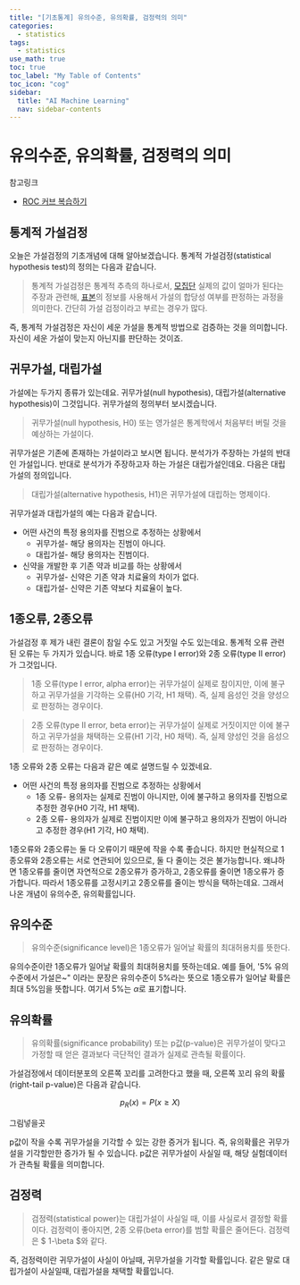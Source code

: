 ```yaml
---
title: "[기초통계] 유의수준, 유의확률, 검정력의 의미" 
categories:
  - statistics
tags:
  - statistics
use_math: true
toc: true
toc_label: "My Table of Contents"
toc_icon: "cog"
sidebar:
  title: "AI Machine Learning"
  nav: sidebar-contents
---
```


# 유의수준, 유의확률, 검정력의 의미

참고링크
* [ROC 커브 복습하기](https://losskatsu.github.io/machine-learning/stat-roc-curve)

## 통계적 가설검정

오늘은 가설검정의 기초개념에 대해 알아보겠습니다. 
통계적 가설검정(statistical hypothesis test)의 정의는 다음과 같습니다.

> 통계적 가설검정은 통계적 추측의 하나로서,  [모집단](https://losskatsu.github.io/statistics/population-sample/) 실제의 값이 얼마가 된다는 주장과 관련해, [표본](https://losskatsu.github.io/statistics/population-sample/)의 정보를 사용해서 가설의 합당성 여부를 판정하는 과정을 의미한다. 간단히 가설 검정이라고 부르는 경우가 많다. 

즉, 통계적 가설검정은 자신이 세운 가설을 통계적 방법으로 검증하는 것을 의미합니다. 
자신이 세운 가설이 맞는지 아닌지를 판단하는 것이죠. 


## 귀무가설, 대립가설

가설에는 두가지 종류가 있는데요. 귀무가설(null hypothesis), 대립가설(alternative hypothesis)이 그것입니다. 
귀무가설의 정의부터 보시겠습니다. 

> 귀무가설(null hypothesis, H0) 또는 영가설은 통계학에서 처음부터 버릴 것을 예상하는 가설이다. 

귀무가설은 기존에 존재하는 가설이라고 보시면 됩니다. 분석가가 주장하는 가설의 반대인 가설입니다. 
반대로 분석가가 주장하고자 하는 가설은 대립가설인데요. 다음은 대립가설의 정의입니다. 

> 대립가설(alternative hypothesis, H1)은 귀무가설에 대립하는 명제이다. 

귀무가설과 대립가설의 예는 다음과 같습니다. 

* 어떤 사건의 특정 용의자를 진범으로 추정하는 상황에서 
  * 귀무가설- 해당 용의자는 진범이 아니다.
  * 대립가설- 해당 용의자는 진범이다.
* 신약을 개발한 후 기존 약과 비교를 하는 상황에서
  * 귀무가설- 신약은 기존 약과 치료율의 차이가 없다.
  * 대립가설- 신약은 기존 약보다 치료율이 높다.

## 1종오류, 2종오류

가설검정 후 제가 내린 결론이 참일 수도 있고 거짓일 수도 있는데요. 
통계적 오류 관련된 오류는 두 가지가 있습니다. 
바로 1종 오류(type I error)와 2종 오류(type II error)가 그것입니다. 

> 1종 오류(type I error, alpha error)는 귀무가설이 실제로 참이지만, 이에 불구하고 귀무가설을 기각하는 오류(H0 기각, H1 채택). 즉, 실제 음성인 것을 양성으로 판정하는 경우이다. 

> 2종 오류(type II error, beta error)는 귀무가설이 실제로 거짓이지만 이에 불구하고 귀무가설을 채택하는 오류(H1 기각, H0 채택). 즉, 실제 양성인 것을 음성으로 판정하는 경우이다. 

1종 오류와 2종 오류는 다음과 같은 예로 설명드릴 수 있겠네요. 

* 어떤 사건의 특정 용의자를 진범으로 추정하는 상황에서
  * 1종 오류- 용의자는 실제로 진범이 아니지만, 이에 불구하고 용의자를 진범으로 추정한 경우(H0 기각, H1 채택).
  * 2종 오류- 용의자가 실제로 진범이지만 이에 불구하고 용의자가 진범이 아니라고 추정한 경우(H1 기각, H0 채택).

1종오류와 2종오류는 둘 다 오류이기 때문에 작을 수록 좋습니다. 
하지만 현실적으로 1종오류와 2종오류는 서로 연관되어 있으므로, 둘 다 줄이는 것은 불가능합니다. 
왜냐하면 1종오류를 줄이면 자연적으로 2종오류가 증가하고, 2종오류를 줄이면 1종오류가 증가합니다. 
따라서 1종오류를 고정시키고 2종오류를 줄이는 방식을 택하는데요. 그래서 나온 개념이 유의수준, 유의확률입니다. 

## 유의수준

> 유의수준(significance level)은 1종오류가 일어날 확률의 최대허용치를 뜻한다.

유의수준이란 1종오류가 일어날 확률의 최대허용치를 뜻하는데요. 
예를 들어, '5% 유의수준에서 가설은~" 이라는 문장은 유의수준이 5%라는 뜻으로 1종오류가 일어날 확률은 최대 5%임을 뜻합니다. 
여기서 5%는 $\alpha$로 표기합니다.  

## 유의확률

> 유의확률(significance probability) 또는 p값(p-value)은 귀무가설이 맞다고 가정할 때 얻은 결과보다 극단적인 결과가 실제로 관측될 확률이다. 

가설검정에서 데이터분포의 오른쪽 꼬리를 고려한다고 했을 때, 오른쪽 꼬리 유의 확률(right-tail p-value)은 다음과 같습니다. 

$$p_{R}(x) = P(x \geq X) $$

그림넣을곳

p값이 작을 수록 귀무가설을 기각할 수 있는 강한 증거가 됩니다. 즉, 유의확률은 귀무가설을 기각할만한 증가가 될 수 있습니다. 
p값은 귀무가설이 사실일 때, 해당 실험데이터가 관측될 확률을 의미합니다. 

## 검정력

> 검정력(statistical power)는 대립가설이 사실일 때, 이를 사실로서 결정할 확률이다. 검정력이 좋아지면, 2종 오류(beta error)를 범할 확률은 줄어든다. 검정력은 $ 1-\beta $와 같다. 

즉, 검정력이란 귀무가설이 사실이 아닐때, 귀무가설을 기각할 확률입니다. 같은 말로 대립가설이 사실일때, 대립가설을 채택할 확률입니다. 

